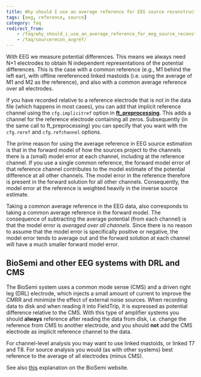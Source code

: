 ```yaml
---
title: Why should I use an average reference for EEG source reconstruction?
tags: [eeg, reference, source]  
category: faq
redirect_from:  
    - /faq/why_should_i_use_an_average_reference_for_eeg_source_reconstruction/
    - /faq/sourcerecon_avgref/
---
```


With EEG we measure potential differences. This means we always need N+1 electrodes to obtain N independent representations of the potential differences. This is the case with a common reference (e.g., M1 behind the left ear), with offline rereferenced linked mastoids (i.e. using the average of M1 and M2 as the reference), and also with a common average reference over all electrodes.

If you have recorded relative to a reference electrode that is not in the data file (which happens in most cases), you can add that implicit reference channel using the `cfg.implicitref` option in **[ft_preprocessing](/reference/ft_preprocessing)**. This adds a channel for the reference electrode containing all zeros. Subsequently (in the same call to ft_preprocessing) you can specify that you want with the `cfg.reref` and `cfg.refchannel` options.

The prime reason for using the average reference in EEG source estimation is that in the forward model of how the sources project to the channels there is a (small) model error at each channel, including at the reference channel. If you use a single common reference, the forward model error of that reference channel contributes to the model estimate of the potential difference at all other channels. The model error in the reference therefore is present in the forward solution for all other channels. Consequently, the model error at the reference is weighted heavily in the inverse source estimate.

Taking a common average reference in the EEG data, also corresponds to taking a common average reference in the forward model. The consequence of subtracting the average potential (from each channel) is that the model error is *averaged over all channels*. Since there is no reason to assume that the model error is specifically positive or negative, the model error tends to average out and the forward solution at each channel will have a much smaller forward model error.

## BioSemi and other EEG systems with DRL and CMS

The BioSemi system uses a common mode sense (CMS) and a driven right leg (DRL) electrode, which injects a small amount of current to improve the CMRR and minimize the effect of external noise sources. When recording data to disk and when reading it into FieldTrip, it is expressed as potential difference relative to the CMS. With this type of amplifier systems you should **always** reference after reading the data from disk, i.e. change the reference from CMS to another electrode, and you should **not** add the CMS electrode as implicit reference channel to the data.

For channel-level analysis you may want to use linked mastoids, or linked T7 and T8. For source analysis you would (as with other systems) best reference to the average of all electrodes (minus CMS).

See also [this](http://www.biosemi.com/faq/cms&drl.htm) explanation on the BioSemi website.
